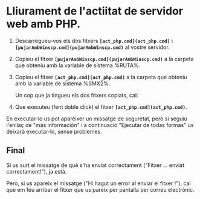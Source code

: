 # Lliurament de l'actiitat de servidor web amb PHP.

1. Descarregueu-vos els dos fitxers **```[act_php.cmd](act_php.cmd)```** i **```[pujarAmbWinscp.cmd](pujarAmbWinscp.cmd)```** al vostre servidor.
1. Copieu el fitxer **```[pujarAmbWinscp.cmd](pujarAmbWinscp.cmd)```** a la carpeta que obteniu amb la variable de sistema %RUTA%.
1. Copieu el fitxer **```[act_php.cmd](act_php.cmd)```** a la carpeta que obteniu amb la variable de sistema %SMX2%.

   Un cop que ja tingueu els dos fitxers copiats, cal:
1. Que executeu (fent doble click) el fitxer **```[act_php.cmd](act_php.cmd)```**.

En executar-lo us pot aparèixer un missatge de seguretat, però si seguiu l'enllaç de "más información" i a continuació "Ejecutar de todas formas" us deixarà executar-lo, sense problemes.

## Final
Si us surt el missatge de què s'ha enviat correctament ("Fitxer ... enviat correctament!"), ja està.

Però, si us apareix el missatge ("Hi hagut un error al enviar el fitxer <nomFitxer>!"), cal que em feu arribar el fitxer que us pareix per pantalla per correu electrònic.
